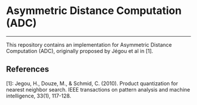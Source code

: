 # Asymmetric Distance Computation (ADC)

---

This repository contains an implementation for Asymmetric Distance Computation (ADC), originally proposed by Jégou
et al in [1].

## References

[1]: Jegou, H., Douze, M., & Schmid, C. (2010). Product quantization for nearest neighbor search. IEEE
transactions on pattern analysis and machine intelligence, 33(1), 117-128.